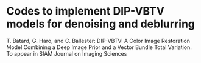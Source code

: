 # Codes to implement DIP-VBTV models for denoising and deblurring
T. Batard, G. Haro, and C. Ballester: DIP-VBTV: A Color Image Restoration Model Combining a Deep Image Prior and a Vector Bundle Total Variation.
To appear in SIAM Journal on Imaging Sciences
